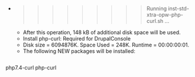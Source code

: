 * >>>>>>>>> Running inst-std-xtra-opw-php-curl.sh ...
  * After this operation, 148 kB of additional disk space will be used.
  * Install php-curl: Required for DrupalConsole
  * Disk size = 6094876K. Space Used = 248K. Runtime = 00:00:00:01.
  * The following NEW packages will be installed:
  ```bash
php7.4-curl php-curl
  ```
